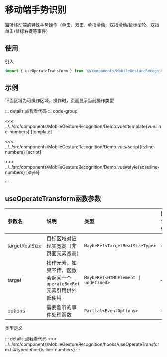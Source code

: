 # 移动端手势识别

监听移动端的特殊手势操作（单击、双击、单指滑动、双指滑动/鼠标滚轮、双指单击/鼠标右键等事件）

## 使用

引入

```ts
import { useOperateTransform } from '@/components/MobileGestureRecognition/hooks/useOperateTransform'
```

## 示例

下面区域为可操作区域，操作时，页面显示当前操作类型

<script setup lang="ts">
import Demo from '@/components/MobileGestureRecognition/Demo.vue'

</script>

<Demo></Demo>

::: details 点我看代码
::: code-group

<<< ../../src/components/MobileGestureRecognition/Demo.vue#template{vue:line-numbers} [template]

<<< ../../src/components/MobileGestureRecognition/Demo.vue#script{ts:line-numbers} [script]

<<< ../../src/components/MobileGestureRecognition/Demo.vue#style{scss:line-numbers} [style]

:::

## useOperateTransform函数参数

|       参数名          |        说明         |      类型      |    默认值     |
| :------------------- | :------------------ | :-------------| :----------- |
| targetRealSize            | 目标区域对应现实宽高（非页面元素宽高）      | `MaybeRef<TargetRealSizeType>`        |   —   |
| target             | 操作元素，如果不传，函数会返回一个`operateBoxRef`元素引用供外部使用      | `MaybeRef<HTMLElement \| undefined>`        |   —   |
| options             | 需要监听的事件处理函数      | `Partial<EventOptions>`        |   —   |

类型定义

::: details 点我看代码
<<< ../../src/components/MobileGestureRecognition/hooks/useOperateTransform.ts#typedefine{ts:line-numbers}
:::
